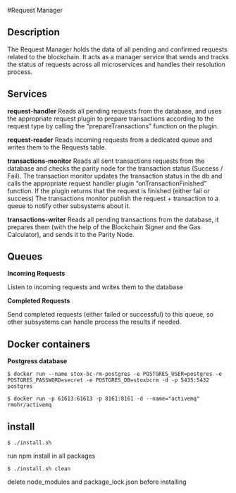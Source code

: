 #Request Manager


## Description
The Request Manager holds the data of all pending and confirmed requests related to the
blockchain. It acts as a manager service that sends and tracks the status of requests across all
microservices and handles their resolution process.

## Services

**request-handler**
Reads all pending requests from the database, and uses the appropriate request plugin to
prepare transactions according to the request type by calling the “prepareTransactions” function
on the plugin.

**request-reader**
Reads incoming requests from a dedicated queue and writes them to the Requests table.

**transactions-monitor**
Reads all sent transactions requests from the database and checks the parity node for the
transaction status (Success / Fail). The transaction monitor updates the transaction status in the
db and calls the appropriate request handler plugin “onTransactionFinished” function. If the
plugin returns that the request is finished (either fail or success) The transactions monitor
publish the request + transaction to a queue to notify other subsystems about it.

**transactions-writer**
Reads all pending transactions from the database, it prepares them (with the help of the
Blockchain Signer and the Gas Calculator), and sends it to the Parity Node.


## Queues

**Incoming Requests​**

Listen to incoming requests and writes them to the database

**Completed Requests​**

Send completed requests (either failed or successful) to this
queue, so other subsystems can handle process the results if needed.


## Docker containers
**Postgress database**

`$ docker run --name stox-bc-rm-postgres -e POSTGRES_USER=postgres -e POSTGRES_PASSWORD=secret -e POSTGRES_DB=stoxbcrm -d -p 5435:5432 postgres`

`$ docker run -p 61613:61613 -p 8161:8161 -d --name="activemq" rmohr/activemq`


## install

`$ ./install.sh`

run npm install in all packages

`$ ./install.sh clean`

delete node_modules and package_lock.json before installing

